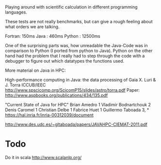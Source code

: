 Playing around with scientific calculation in different programming languages.

These tests are not really benchmarks, but can give a rough feeling about what orders we are talking.

Fortran: 150ms
Java   : 460ms
Python : 12500ms

One of the surprising parts was, how unreadable the Java-Code was in comparison to Python (I ported from python
to Java). Python on the other hand had the problem that I really had to step through the code with a debugger
to figure out which datatypes the functions used.

More material on Java in HPC:

High-performance computing in Java: the data 
processing of Gaia
X. Luri & J. Torra ICCUB/IEEC
http://www.spscicomp.org/ScicomP15/slides/astro/torra.pdf
Paper: http://www.aspbooks.org/publications/434/135.pdf


"Current State of Java for HPC"
Brian Amedro 1 Vladimir Bodnartchouk 2 Denis Caromel 1 Christian Delbe 1 Fabrice Huet 1 Guillermo Taboada 3, * 
https://hal.inria.fr/inria-00312039/document

http://www.des.udc.es/~gltaboada/papers/JAVAHPC-CIEMAT-2011.pdf



Todo
====

Do it in scala
http://www.scalanlp.org/